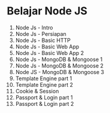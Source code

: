 # Belajar Node JS

<ol>
    <li>Node Js - Intro</li>
    <li>Node Js - Persiapan</li>
    <li>Node Js - Basic HTTP</li>
    <li>Node Js - Basic Web App</li>
    <li>Node Js - Basic Web App 2</li>
    <li>Node Js - MongoDB & Mongoose 1</li>
    <li>Node Js - MongoDB & Mongoose 2</li>
    <li>Node JS - MongoDB & Mongoose 3</li>
    <li>Template Engine part 1</li>
    <li>Template Engine part 2</li>
    <li>Cookie & Session</li>
    <li>Passport & Login part 1</li>
    <li>Passport & Login part 2</li>
</ol>